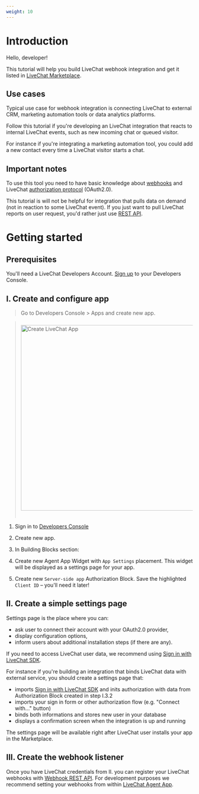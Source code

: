 ```yaml
---
weight: 10
---
```


# Introduction

Hello, developer!

This tutorial will help you build LiveChat webhook integration and get it listed in [LiveChat Marketplace](http://www.livechatinc.com/marketplace/).

## Use cases

Typical use case for webhook integration is connecting LiveChat to external CRM, marketing automation tools or data analytics platforms.

Follow this tutorial if you're developing an LiveChat integration that reacts to internal LiveChat events, such as new incoming chat or queued visitor.

For instance if you're integrating a marketing automation tool, you could add a new contact every time a LiveChat visitor starts a chat.

## Important notes

To use this tool you need to have basic knowledge about [webhooks](https://en.wikipedia.org/wiki/Webhook) and LiveChat [authorization protocol](/docs/authorization/) (OAuth2.0). 

This tutorial is will not be helpful for integration that pulls data on demand (not in reaction to some LiveChat event). If you just want to pull LiveChat reports on user request, you'd rather just use [REST API](/docs/rest-api/).

# Getting started


## Prerequisites

You'll need a LiveChat Developers Account. [Sign up](https://developers.livechatinc.com/console/) to your Developers Console.

## I. Create and configure app

> Go to Developers Console > Apps and create new app.

> <img src="../assets/images/build-integration/livechat-developers-console-create-app.png" alt="Create LiveChat App" width="500" style="margin-top: 10px; margin-bottom: 20px;"/>

<!--
> Create new Settings widget.

> <img src="../assets/images/build-integration/livechat-developers-console-create-widget.png" alt="Create LiveChat App" width="500" style="margin-top: 10px; margin-bottom: 20px;"/>

> Create new server-side Authorization block.

> <img src="../assets/images/build-integration/livechat-developers-console-create-auth.png" alt="Create LiveChat App" width="500" style="margin-top: 10px;"/>

-->


1. Sign in to [Developers Console](https://developers.livechatinc.com/console/apps/)
2. Create new app.

3. In Building Blocks section:
  1. Create new Agent App Widget with `App Settings` placement. This widget will be displayed as a settings page for your app.
  2. Create new `Server-side app` Authorization Block. Save the highlighted `Client ID` &ndash; you'll need it later!

## II. Create a simple settings page

Settings page is the place where you can:

- ask user to connect their account with your OAuth2.0 provider,
- display configuration options,
- inform users about additional installation steps (if there are any).

 If you need to access LiveChat user data, we recommend using [Sign in with LiveChat SDK](/docs/sign-in-with-livechat/).

 For instance if you're building an integration that binds LiveChat data with external service, you should create a settings page that:

 - imports [Sign in with LiveChat SDK](/docs/sign-in-with-livechat/) and inits authorization with data from Authorization Block created in step I.3.2
 - imports your sign in form or other authorization flow (e.g. "Connect with..." button)
 - binds both informations and stores new user in your database
 - displays a confirmation screen when the integration is up and running

 The settings page will be available right after LiveChat user installs your app in the  Marketplace. 

## III. Create the webhook listener

Once you have LiveChat credentials from II. you can register your LiveChat webhooks with [Webhook REST API](/docs/rest-api/#create-a-new-webhook/). For development purposes we recommend setting your webhooks from within [LiveChat Agent App](#set-up-the-webhooks-for-development).

